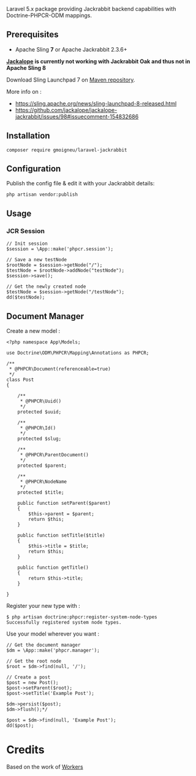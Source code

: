Laravel 5.x package providing Jackrabbit backend capabilities with Doctrine-PHPCR-ODM mappings.

## Prerequisites

- Apache Sling **7** or Apache Jackrabbit 2.3.6+

**[Jackalope](https://github.com/jackalope/jackalope-jackrabbit/) is currently not working with Jackrabbit Oak and thus not in Apache Sling 8**

Download Sling Launchpad 7 on [Maven repository](http://repo2.maven.org/maven2/org/apache/sling/org.apache.sling.launchpad/7/).

More info on : 
- https://sling.apache.org/news/sling-launchpad-8-released.html
- https://github.com/jackalope/jackalope-jackrabbit/issues/98#issuecomment-154832686




## Installation

	composer require gmoigneu/laravel-jackrabbit

## Configuration

Publish the config file & edit it with your Jackrabbit details:

    php artisan vendor:publish


## Usage

### JCR Session

	// Init session
    $session = \App::make('phpcr.session');

	// Save a new testNode
    $rootNode = $session->getNode("/");
    $testNode = $rootNode->addNode("testNode");
    $session->save();
    
	// Get the newly created node
    $testNode = $session->getNode("/testNode");
    dd($testNode);

## Document Manager

Create a new model :

    <?php namespace App\Models;
    
    use Doctrine\ODM\PHPCR\Mapping\Annotations as PHPCR;
    
    /**
     * @PHPCR\Document(referenceable=true)
     */
    class Post
    {
    
        /**
         * @PHPCR\Uuid()
         */
        protected $uuid;
    
        /**
         * @PHPCR\Id()
         */
        protected $slug;
    
        /**
         * @PHPCR\ParentDocument()
         */
        protected $parent;
    
        /**
         * @PHPCR\NodeName
         */
        protected $title;
    
        public function setParent($parent)
        {
            $this->parent = $parent;
            return $this;
        }
    
        public function setTitle($title)
        {
            $this->title = $title;
            return $this;
        }
    
        public function getTitle()
        {
            return $this->title;
        }
    
    }
    
Register your new type with :

	$ php artisan doctrine:phpcr:register-system-node-types                                                                     
	Successfully registered system node types.

Use your model wherever you want :

    // Get the document manager
    $dm = \App::make('phpcr.manager');

    // Get the root node
    $root = $dm->find(null, '/');

    // Create a post
    $post = new Post();
    $post->setParent($root);
    $post->setTitle('Example Post');

    $dm->persist($post);
    $dm->flush();*/

    $post = $dm->find(null, 'Example Post');
    dd($post);
    
# Credits

Based on the work of [Workers](https://github.com/Workers/laravel-phpcr-odm)